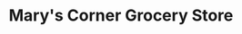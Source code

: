 ---
title: "Mary's Corner Grocery Store"
url: /manila/marys-corner-grocery-store/
shop: Supermarkt
---